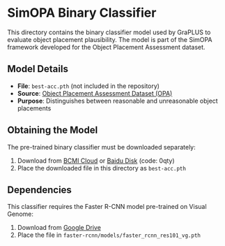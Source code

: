 # SimOPA Binary Classifier

This directory contains the binary classifier model used by GraPLUS to evaluate object placement plausibility. The model is part of the SimOPA framework developed for the Object Placement Assessment dataset.

## Model Details

- **File**: `best-acc.pth` (not included in the repository)
- **Source**: [Object Placement Assessment Dataset (OPA)](https://github.com/bcmi/Object-Placement-Assessment-Dataset-OPA)
- **Purpose**: Distinguishes between reasonable and unreasonable object placements

## Obtaining the Model

The pre-trained binary classifier must be downloaded separately:

1. Download from [BCMI Cloud](https://cloud.bcmi.sjtu.edu.cn/sharing/XPEgkSHdQ) or [Baidu Disk](https://pan.baidu.com/s/1skFRfLyczzXUpp-6tMHArA) (code: 0qty)
2. Place the downloaded file in this directory as `best-acc.pth`

## Dependencies

This classifier requires the Faster R-CNN model pre-trained on Visual Genome:

1. Download from [Google Drive](https://drive.google.com/file/d/18n_3V1rywgeADZ3oONO0DsuuS9eMW6sN/view)
2. Place the file in `faster-rcnn/models/faster_rcnn_res101_vg.pth`
